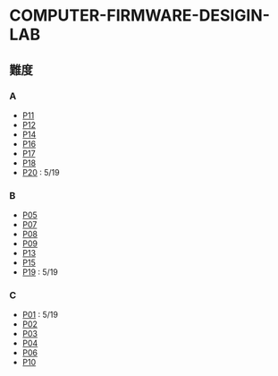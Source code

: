 # COMPUTER-FIRMWARE-DESIGIN-LAB

## 難度

### A

* [P11](https://hackmd.io/@LMChen/rk8zdM_oo)   
* [P12](https://hackmd.io/@LMChen/r1uVZocos)
* [P14](https://hackmd.io/@LMChen/ryYZD-3oj)
* [P16](https://hackmd.io/@LMChen/HkR60ARoj)
* [P17](https://hackmd.io/@LMChen/BJPk-Hb2o)
* [P18](https://hackmd.io/@LMChen/Bkqu-rZnj)
* [P20](https://hackmd.io/@LMChen/ByK9CRMni) : 5/19

### B

* [P05](https://hackmd.io/@LMChen/H1vfF9fsi)   
* [P07](https://hackmd.io/@LMChen/Hkx3hCVos)
* [P08](https://hackmd.io/@LMChen/ryLMlqroo)
* [P09](https://hackmd.io/@LMChen/SJttSkDjj)
* [P13](https://hackmd.io/@LMChen/H1B5L-2ss)
* [P15](https://hackmd.io/@LMChen/H1GMRRRjj)
* [P19](https://hackmd.io/@LMChen/BydaoCf3s) : 5/19

### C

* [P01](https://hackmd.io/@LMChen/S1VB8mRqs) : 5/19
* [P02](https://hackmd.io/@LMChen/B1x37Oris)
* [P03](https://hackmd.io/@LMChen/BJ-NtLCqs)
* [P04](https://hackmd.io/@LMChen/B1QVUOroo)
* [P06](https://hackmd.io/@LMChen/HJxEduBos)
* [P10](https://hackmd.io/@LMChen/By0Hl_Dis)
